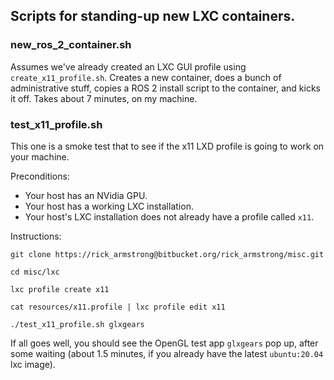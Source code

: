 ## Scripts for standing-up new LXC containers.

### new_ros_2_container.sh
Assumes we've already created an LXC GUI profile using `create_x11_profile.sh`. Creates a new container,
does a bunch of administrative stuff, copies a ROS 2 install script to the container, and kicks it off.
Takes about 7 minutes, on my machine.

### test_x11_profile.sh

This one is a smoke test that to see if the x11 LXD profile is going to 
work on your machine. 

Preconditions:
* Your host has an NVidia GPU.
* Your host has a working LXC installation.
* Your host's LXC installation does not already have a profile called `x11`.

Instructions:
```angular2html
git clone https://rick_armstrong@bitbucket.org/rick_armstrong/misc.git

cd misc/lxc

lxc profile create x11

cat resources/x11.profile | lxc profile edit x11

./test_x11_profile.sh glxgears
```
If all goes well, you should see the OpenGL test app `glxgears` pop up, after some waiting
(about 1.5 minutes, if you already have the latest `ubuntu:20.04` lxc image).
